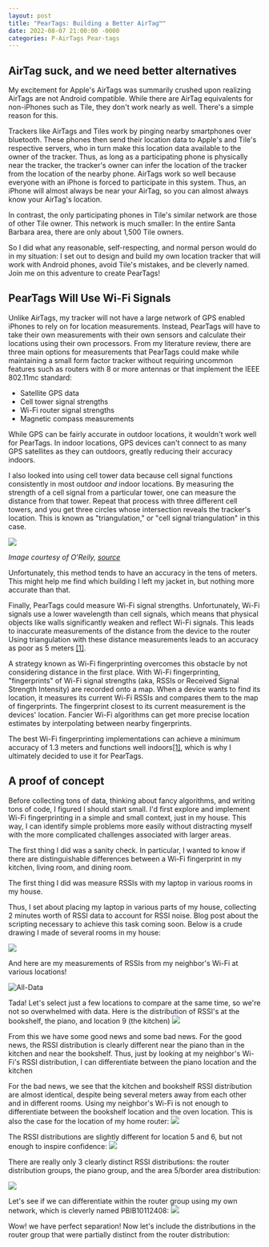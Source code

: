 ```yaml
---
layout: post
title: "PearTags: Building a Better AirTag™"
date: 2022-08-07 21:00:00 -0000
categories: P-AirTags Pear-tags
---
```


## AirTag suck, and we need better alternatives 
My excitement for Apple's AirTags was summarily crushed upon realizing AirTags are not Android compatible.
While there are AirTag equivalents for non-iPhones such as Tile,
they don't work nearly as well. 
There's a simple reason for this.

Trackers like AirTags and Tiles work by pinging nearby smartphones over bluetooth.
These phones then send their location data to Apple's and Tile's respective servers, who in turn make this location data
available to the owner of the tracker. 
Thus, as long as a participating phone is physically near the tracker, the tracker's owner can infer the location of the
tracker from the location of the nearby phone.
AirTags work so well because everyone with an iPhone is forced to participate in this system.
Thus, an iPhone will almost always be near your AirTag, so you can almost always know your AirTag's location.

In contrast,
the only participating phones in Tile's similar network are those of other Tile owner. This network
is much smaller: In the entire Santa Barbara area,
there are only about 1,500 Tile owners.

So I did what any reasonable, self-respecting, and normal person would do in my situation: 
I set out to design and build my own location tracker that will work with Android phones, avoid
Tile's mistakes, and be cleverly named. 
Join me on this adventure to create PearTags!

## PearTags Will Use Wi-Fi Signals
Unlike AirTags, my tracker will not have a large network of GPS enabled iPhones to rely on for location measurements. 
Instead, PearTags will have to take their own measurements with their own sensors and calculate their locations
using their own processors.
From my literature review, there are three main options for measurements that PearTags could make
while maintaining a small form factor tracker without requiring uncommon features such as routers with 8 or more antennas or that implement the IEEE 802.11mc standard:

* Satellite GPS data
* Cell tower signal strengths 
* Wi-Fi router signal strengths
* Magnetic compass measurements

While GPS can be fairly accurate in outdoor locations, it wouldn't work well for PearTags.
In indoor locations, GPS devices can't connect to as many GPS satellites as they can outdoors, greatly reducing their
accuracy indoors.

I also looked into using cell tower data because cell signal functions consistently in most outdoor *and* indoor locations.
By measuring the strength of a cell signal from a particular tower, one can measure the distance from that tower.
Repeat that process with three different cell towers, and you get three circles whose intersection reveals the tracker's location.
This is known as "triangulation," or "cell signal triangulation" in this case.

![](/assets/images/cell%20triangulation.jpg)

*Image courtesy of O'Reily, [source](https://www.oreilly.com/library/view/windows-phone-8/9780133383959/ch17lev2sec2.html)*

Unfortunately, this method tends to have an accuracy in the tens of meters.
This might help me find which building I left my jacket in, but nothing more accurate than that.

Finally, PearTags could measure Wi-Fi signal strengths.
Unfortunately, Wi-Fi signals use a lower wavelength than cell signals, which means that
physical objects like walls significantly weaken and reflect Wi-Fi signals. 
This leads to inaccurate measurements of the distance from the device to the router
Using triangulation with these distance measurements leads to an accuracy as poor as 5 meters [\[1\]](https://web.stanford.edu/~skatti/pubs/sigcomm15-spotfi.pdf).

A strategy known as Wi-Fi fingerprinting overcomes this obstacle by 
not considering distance in the first place.
With Wi-Fi fingerprinting, "fingerprints" of Wi-Fi signal strengths (aka, RSSIs or Received Signal Strength Intensity) are recorded
onto a map.
When a device wants to find its location, it measures its current Wi-Fi RSSIs and compares them to the 
map of fingerprints.
The fingerprint closest to its current measurement is the devices' location.
Fancier Wi-Fi algorithms can get more precise location estimates by interpolating between nearby fingerprints. 

The best Wi-Fi fingerprinting implementations can achieve a minimum accuracy of 1.3 meters and functions well indoors[\[1\]](https://web.stanford.edu/~skatti/pubs/sigcomm15-spotfi.pdf), which is why I 
ultimately decided to use it for PearTags.

## A proof of concept
Before collecting tons of data, thinking about fancy algorithms, and writing tons of code, I figured I should start small. 
I'd first explore and implement Wi-Fi fingerprinting in a simple and small context, just in my house.
This way, I can identify simple problems more easily without distracting myself with the more
complicated challenges associated with larger areas. 

The first thing I did was a sanity check.
In particular, I wanted to know if there are distinguishable differences between a Wi-Fi 
fingerprint in my kitchen, living room, and dining room.
 
The first thing I did was measure RSSIs with my laptop in various rooms in my house. 

Thus, I set about placing my laptop in various parts of my house, collecting 2 minutes worth of RSSI data
to account for RSSI noise.
Blog post about the scripting necessary to achieve this task coming soon. 
Below is a crude drawing I made of several rooms in my house:

![](/assets/images/crude-home-data/floor%20plan.PNG)

And here are my measurements of RSSIs from my neighbor's Wi-Fi
at various locations! 

![All-Data](/assets/images/crude-home-data/all-neighbor-distributions.png)

Tada!
Let's select just a few locations to compare at the same time, so we're not so overwhelmed with data.
Here is the distribution of RSSI's at the bookshelf, the piano, and location 9 (the kitchen)
![](/assets/images/crude-home-data/piano-kitchen-bookshelf.png)

From this we have some good news and some bad news.
For the good news, the RSSI distribution is clearly
different near the piano than in the kitchen and 
near the bookshelf. 
Thus, just by looking at my neighbor's Wi-Fi's
RSSI distribution, I can differentiate between
the piano location and the kitchen

For the bad news, we see that the kitchen and
bookshelf RSSI distribution are almost identical,
despite being several meters away from each other
and in different rooms. Using my neighbor's Wi-Fi
is not enough to differentiate between the bookshelf
location and the oven location.
This is also the case for the location of
my home router:
![](/assets/images/crude-home-data/router-book-kitchen.png)

The RSSI distributions are slightly different 
for location 5 and 6, but not enough to inspire
confidence:
![](/assets/images/crude-home-data/router-book-kitchen-5-6.png)

There are really only 3 clearly distinct RSSI distributions: the router distribution groups, the piano group,
and the area 5/border area distribution:

![](/assets/images/crude-home-data/neighbor-3-group.png)

Let's see if we can differentiate within the router group using my own network,
which is cleverly named PBIB10112408:
![](/assets/images/crude-home-data/pb%205-ghz/router%20group.png)

Wow! we have perfect separation! 
Now let's include the distributions in the router group that were partially distinct
from the router distribution:
